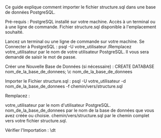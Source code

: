 Ce guide explique comment importer le fichier structure.sql dans une base de données PostgreSQL.

Pré-requis :
PostgreSQL installé sur votre machine.
Accès à un terminal ou à une ligne de commande.
Fichier structure.sql disponible à l'emplacement souhaité.

Lancez un terminal ou une ligne de commande sur votre machine.
Se Connecter à PostgreSQL : psql -U votre_utilisateur /Remplacez votre_utilisateur par le nom de votre utilisateur PostgreSQL. Il vous sera demandé de saisir le mot de passe.

Créer une Nouvelle Base de Données (si nécessaire) : CREATE DATABASE nom_de_la_base_de_donnees;
\c nom_de_la_base_de_donnees

Importer le Fichier structure.sql : psql -U votre_utilisateur -d nom_de_la_base_de_donnees -f chemin/vers/structure.sql

Remplacez :

votre_utilisateur par le nom d'utilisateur PostgreSQL.
nom_de_la_base_de_donnees par le nom de la base de données que vous avez créée ou choisie.
chemin/vers/structure.sql par le chemin complet vers votre fichier structure.sql.

Vérifier l'Importation : \dt


